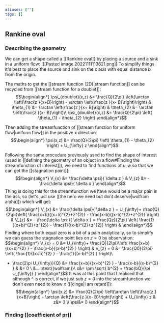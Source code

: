 ```yaml
---
aliases: [""]
tags: []
---
```


## Rankine oval
### Describing the geometry
We can get a shape called a [[Rankine oval]] by placing a source and a sink in a uniform flow:
![[Pasted image 20221111113621.png]]
To simplify things it's best to place the source and sink on the x axis with equal distance $b$ from the origin.

The maths to get the [[stream function (2D)|stream function]] can be recycled from [[stream function for a doublet]]:
$$\begin{align*}
\psi_{doublet}(x,z) &=  \frac{Q}{2\pi} \left(\arctan \left(\frac{z }{x+B}\right) - \arctan \left(\frac{z }{x- B}\right)\right) & \theta_{1} &= \arctan \left(\frac{z }{x+ B}\right) & \theta_{2} &= \arctan \left(\frac{z }{x- B}\right)\\
\psi_{doublet}(x,z) &=  \frac{Q}{2\pi} \left(  \theta_{1} - \theta_{2} \right)
\end{align*}$$

Then adding the streamfunction of [[stream function for uniform flow|uniform flow]] in the positive x direction:
$$\begin{align*}
\psi(x,z) &=  \frac{Q}{2\pi} \left(  \theta_{1} - \theta_{2} \right) + U_{\infty} z
\end{align*}$$

Following the same procedure previously used to find the shape of interest (used in [[defining the geometry of an object in a flow#Finding the streamfunction of interest]]), we need to find functions of $u,w$ so that we can get the [[stagnation point]]:
$$\begin{align*}
 V_{x} &=  \frac{\delta \psi}{ \delta z } & V_{z} &=  - \frac{\delta \psi}{ \delta x } 
\end{align*}$$
Thing is doing this for the streamfunction we have would be a major pain in the ass, so (let's just use [[the hero we need but dont deserve|wolfram alpha]]) which will get:
$$\begin{align*}
 V_{x} &=  \frac{\delta \psi}{ \delta z } = U_{\infty}+ \frac{Q}{2\pi}\left( \frac{x+b}{(x+b)^{2}+z^{2}} - \frac{x-b}{(x-b)^{2}+z^{2}} \right) & V_{z} &=  - \frac{\delta \psi}{ \delta x } = \frac{Qz}{2\pi} \left( \frac{1}{(x+b)^{2}+z^{2}} - \frac{1}{(x-b)^{2}+z^{2}} \right) & 
\end{align*}$$
Finding where both equal zero is a bit of a pain analytically, so to simplify we can guess the stagnation point lies on $z=0$ by observation:
$$\begin{align*}
V_{x} = 0 &=  U_{\infty}+ \frac{Q}{2\pi}\left( \frac{x+b}{(x+b)^{2} } - \frac{x-b}{(x-b)^{2} } \right) & V_{z} = 0 &=    \frac{Q0}{2\pi} \left( \frac{1}{(x+b)^{2} } - \frac{1}{(x-b)^{2} } \right)\\
 - \frac{2\pi U_{\infty}}{Q}  &= \frac{x+b}{(x+b)^{2} } - \frac{x-b}{(x-b)^{2} } & &= 0 \\
&...\:\:\text{(wolfram)}\\
x&= \pm \sqrt{    b^{2}  + \frac{bQ}{\pi U_{\infty}} }
\end{align*}$$
It was at this point that I realised that although ^ is correct, if we just sub $z=0$ into the streamfunction we don't even need to know $x$ ([[cinge|I am retard]]):
$$\begin{align*}
\psi(x,z) &=  \frac{Q}{2\pi} \left(\arctan \left(\frac{z }{x+B}\right) - \arctan \left(\frac{z }{x- B}\right)\right) + U_{\infty} z & z&= 0 \\
\psi&= 0
\end{align*}$$

### Finding [[coefficient of pr]]



